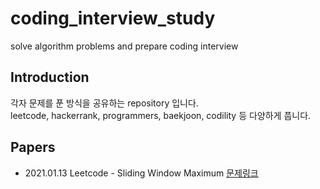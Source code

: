 # coding_interview_study
solve algorithm problems and prepare coding interview    

## Introduction    
각자 문제를 푼 방식을 공유하는 repository 입니다.     
leetcode, hackerrank, programmers, baekjoon, codility 등 다양하게 풉니다.     

## Papers    
- 2021.01.13 Leetcode - Sliding Window Maximum  [문제링크](https://leetcode.com/problems/sliding-window-maximum/)         


